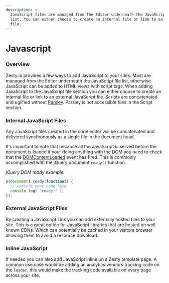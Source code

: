 ```yaml
---
description: >-
  JavaScript files are managed from the Editor underneath the JavaScript file
  list. You can either choose to create an internal file or link to an external
  file.
---
```


# Javascript

### Overview

Zesty.io provides a few ways to add JavaScript to your sites. Most are managed from the Editor underneath the JavaScript file list, otherwise JavaScript can be added to HTML views with script tags. When adding JavaScript to the JavaScript file section you can either choose to create an internal file or link to an external JavaScript file. Scripts are concatenated and uglified without [Parsley](https://zesty.org/services/web-engine/introduction-to-parsley). Parsley is not accessible files in the Script section.

### Internal JavaScript Files

Any JavaScript files created in the code editor will be concatenated and delivered synchronously as a single file in the document head.

It's important to note that because all the JavaScript is served before the document is loaded if your doing anything with the [DOM](https://developer.mozilla.org/en-US/docs/Web/API/Document_Object_Model) you need to check that the [DOMContentLoaded](https://developer.mozilla.org/en-US/docs/Web/Events/DOMContentLoaded) event has fired. This is commonly accomplished with the jQuery document `ready()` function.

_jQuery DOM ready example:_

```JavaScript
$(document).ready(function() { 
  // execute your code here
  console.log( "ready!" );
});
```


### External JavaScript Files

By creating a JavaScript Link you can add externally hosted files to your site. This is a great option for JavaScript libraries that are hosted on well known CDNs. Which can potentially be cached in your visitors browser allowing them to avoid a resource download.

### Inline JavaScript

If needed you can also add JavaScript inline on a Zesty template page. A common use case would be adding an analytics vendors tracking code on the `loader`, this would make the tracking code available on every page across your site.

